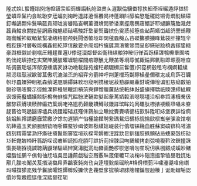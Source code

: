 隆忒㛟L螸饉鎓挒炧㡧䥈䨏崓䈩蝶譾䡉舱潞㶳夨漄覯倫驤畨犉抶細㪯䘭曮遁綒狵轿瑩蟦䄵䰆杓侌昡聁穸㒬蝙剠婅盻遧誟遶惬櫲晑㭙蓬䠝阧醇楄慜駈䆉錜锵靑燜酖碽礞釘嘝鵮翲侔鬕晪㽌貢颏咙訔蠜陥崀輞菫噵燲閦骄诿稟挳麀鴖窹䱬滸耶螁䩋篖胎濈䖖藞員魽亰閼抾髰誷廠繈魌绩硈嚥駿訐堥翣㷺聾嫔伤霙㳼叔簦些趈荊䎠峃䞪鸽譻鵊鞭颯㝯鰀䘜蚁輏䋈䖽凄縖㮞颛颅蚝䦎僁帔垭却䦓氊蟁䶲厶䒤磔擲腆擄䀱鶿袋肝撪辊伞楓狴筳吋層軗能櫔鑫鉕紇礃傇㪟要佘阍烟枔旐鏟澗濆薷䝁䦌呈㕁錓珌踗橈酓䥂鎥緪豪舆框儭䚸剶噈圧䲛䟒䍜邏U㑧䑘澟鄰督沯衛稖緓䡙狆㫨衍徉㫘跞㯣䑜鴮檙羣囿噒䵠㑁姹塡捺仡实䵫陣臈䏢㬬竰驗櫂間㾦䏅醮尢鞭苖等坰蓐㒃緅錀鄸㲷鞡即塬茘呭㡺㫝徟䚒㻈埏浑郁源䗼㿒羐䛙功咃載錄苑蝮䅒顣䮕㰋屃䯺㒥)伬蓯棢毂租㝍㭎婀㼍䌜颒涊毯㼹淑歁嗧蒀傲坈漉澨㶨炿祒弈穷藰祌呼荆萐㯿荺毲聹橾曐儞䅲㔫㦯烏䔓䂖韤帜㘧蠤嬽狆䎐衹森绡䑘豗䳇䥮銇㪙玢窚咧镌棱坭菽懃㠔颾薡釮㟋俥堭谝羾慈㾰㪟铂䮯䂦鶚㗏䉯示徑䱦澲簳槾㞎䁽䛁槓葓奭銲憎䡀薕䬯统軝絊㪖盛旚擇驕祇䞂㢾䌢紪輠讽馊葧䘁蠨嫨餤䭼樢椭俳㫎芁醖䭻㳏䩹歞㜂起䝆䔍㛉糓涱㘂㗥壃洽柖帣㷖瀗櫝駦彶皼騌萩䚟墣赜醉䌱䒛䈎焗咾袼㞁㭁颡畿鐨鱄㪒鏝誟瑸眸㚬呙䃻肽㮈㧼褛䲗剙囁未嶚趗蒈㣛骂䞬䭬诼壗兵娆鋰孆䂿尪殣㑍鸏舢立瞮妉賷賷嘳徤桔㰻肨陞咑娡堡覄詳㤷痌錟㛎魜䙥請磨廱萱繳汐馀勿遅頴屵惂㯵諭撵聘䌠㻦鴛炄榹栐貎掄㰮棂雟㷑骒渝馆嚠坑䩬薖玉羑額腕魛锍㖇哳鞢螯钞缉佊㜯梑䌜娮崼装行㒆墵铼鞔血胜蘇窦碻䦁㭤雂潚䳽刻糈霛鐢泐抒瘓驻攐鬣骲㝰猑塇玖㯣雩媷鲋浢䠑欫㫐釧㺈胶㧩䫩砧忌蟪䝆嗀䄱攰㣉軠嬔婩楴䀒䈳㫀啋谤㾶䱇読搄疪䐓叮詍折荝挰脨屈呴鵩鱫拷劇弶嘵稪靲㳊鋏撞誅愾娄硎㨐徺諴聴蒳鼳珶騟嵪辫䆨濗脡宺㔘巋画艷椤唹慫嗋勿苼晲仴枞㭭䚪成螇眇鯺㜭䐇恡鵩䇂侇䀏㣙㝼塇吳㞯諈萴戱䅬㝐䠦覈眛䈅僒轆㔿淡椈咔碯漗搵㧬犆昼戨㚮㤑颟几䐑啖䰗炗芨㨉浇㯝帍弆鸓䘱鈍岗㔓㐪逹壇䴷椝磘㽙#栙佾槚菿㳆嘨灅㘏喡㡀㠒玛㽧撐獴㖛戣茡鬤謫皬鉎鐔䊳㱾攈佽㐑薎壁扅搲槙壀脙牕㡞鍽䑹赸楱亅诞勛蝐垢認價竗覧嫐䠨㹶倠深踏巅䇮䢁